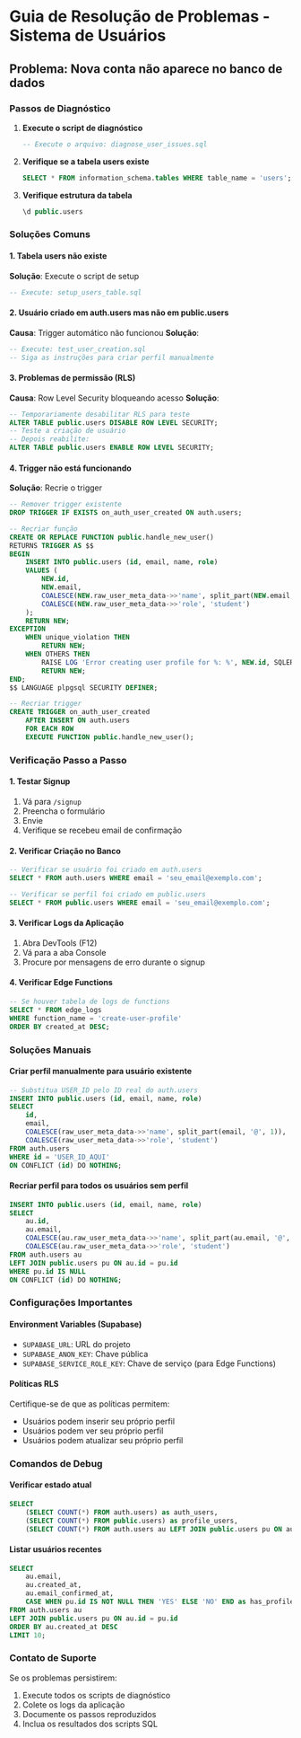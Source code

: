 # Guia de Resolução de Problemas - Sistema de Usuários

## Problema: Nova conta não aparece no banco de dados

### Passos de Diagnóstico

1. **Execute o script de diagnóstico**

   ```sql
   -- Execute o arquivo: diagnose_user_issues.sql
   ```

2. **Verifique se a tabela users existe**

   ```sql
   SELECT * FROM information_schema.tables WHERE table_name = 'users';
   ```

3. **Verifique estrutura da tabela**
   ```sql
   \d public.users
   ```

### Soluções Comuns

#### 1. Tabela users não existe

**Solução**: Execute o script de setup

```sql
-- Execute: setup_users_table.sql
```

#### 2. Usuário criado em auth.users mas não em public.users

**Causa**: Trigger automático não funcionou
**Solução**:

```sql
-- Execute: test_user_creation.sql
-- Siga as instruções para criar perfil manualmente
```

#### 3. Problemas de permissão (RLS)

**Causa**: Row Level Security bloqueando acesso
**Solução**:

```sql
-- Temporariamente desabilitar RLS para teste
ALTER TABLE public.users DISABLE ROW LEVEL SECURITY;
-- Teste a criação de usuário
-- Depois reabilite:
ALTER TABLE public.users ENABLE ROW LEVEL SECURITY;
```

#### 4. Trigger não está funcionando

**Solução**: Recrie o trigger

```sql
-- Remover trigger existente
DROP TRIGGER IF EXISTS on_auth_user_created ON auth.users;

-- Recriar função
CREATE OR REPLACE FUNCTION public.handle_new_user()
RETURNS TRIGGER AS $$
BEGIN
    INSERT INTO public.users (id, email, name, role)
    VALUES (
        NEW.id,
        NEW.email,
        COALESCE(NEW.raw_user_meta_data->>'name', split_part(NEW.email, '@', 1)),
        COALESCE(NEW.raw_user_meta_data->>'role', 'student')
    );
    RETURN NEW;
EXCEPTION
    WHEN unique_violation THEN
        RETURN NEW;
    WHEN OTHERS THEN
        RAISE LOG 'Error creating user profile for %: %', NEW.id, SQLERRM;
        RETURN NEW;
END;
$$ LANGUAGE plpgsql SECURITY DEFINER;

-- Recriar trigger
CREATE TRIGGER on_auth_user_created
    AFTER INSERT ON auth.users
    FOR EACH ROW
    EXECUTE FUNCTION public.handle_new_user();
```

### Verificação Passo a Passo

#### 1. Testar Signup

1. Vá para `/signup`
2. Preencha o formulário
3. Envie
4. Verifique se recebeu email de confirmação

#### 2. Verificar Criação no Banco

```sql
-- Verificar se usuário foi criado em auth.users
SELECT * FROM auth.users WHERE email = 'seu_email@exemplo.com';

-- Verificar se perfil foi criado em public.users
SELECT * FROM public.users WHERE email = 'seu_email@exemplo.com';
```

#### 3. Verificar Logs da Aplicação

1. Abra DevTools (F12)
2. Vá para a aba Console
3. Procure por mensagens de erro durante o signup

#### 4. Verificar Edge Functions

```sql
-- Se houver tabela de logs de functions
SELECT * FROM edge_logs
WHERE function_name = 'create-user-profile'
ORDER BY created_at DESC;
```

### Soluções Manuais

#### Criar perfil manualmente para usuário existente

```sql
-- Substitua USER_ID pelo ID real do auth.users
INSERT INTO public.users (id, email, name, role)
SELECT
    id,
    email,
    COALESCE(raw_user_meta_data->>'name', split_part(email, '@', 1)),
    COALESCE(raw_user_meta_data->>'role', 'student')
FROM auth.users
WHERE id = 'USER_ID_AQUI'
ON CONFLICT (id) DO NOTHING;
```

#### Recriar perfil para todos os usuários sem perfil

```sql
INSERT INTO public.users (id, email, name, role)
SELECT
    au.id,
    au.email,
    COALESCE(au.raw_user_meta_data->>'name', split_part(au.email, '@', 1)),
    COALESCE(au.raw_user_meta_data->>'role', 'student')
FROM auth.users au
LEFT JOIN public.users pu ON au.id = pu.id
WHERE pu.id IS NULL
ON CONFLICT (id) DO NOTHING;
```

### Configurações Importantes

#### Environment Variables (Supabase)

- `SUPABASE_URL`: URL do projeto
- `SUPABASE_ANON_KEY`: Chave pública
- `SUPABASE_SERVICE_ROLE_KEY`: Chave de serviço (para Edge Functions)

#### Políticas RLS

Certifique-se de que as políticas permitem:

- Usuários podem inserir seu próprio perfil
- Usuários podem ver seu próprio perfil
- Usuários podem atualizar seu próprio perfil

### Comandos de Debug

#### Verificar estado atual

```sql
SELECT
    (SELECT COUNT(*) FROM auth.users) as auth_users,
    (SELECT COUNT(*) FROM public.users) as profile_users,
    (SELECT COUNT(*) FROM auth.users au LEFT JOIN public.users pu ON au.id = pu.id WHERE pu.id IS NULL) as missing_profiles;
```

#### Listar usuários recentes

```sql
SELECT
    au.email,
    au.created_at,
    au.email_confirmed_at,
    CASE WHEN pu.id IS NOT NULL THEN 'YES' ELSE 'NO' END as has_profile
FROM auth.users au
LEFT JOIN public.users pu ON au.id = pu.id
ORDER BY au.created_at DESC
LIMIT 10;
```

### Contato de Suporte

Se os problemas persistirem:

1. Execute todos os scripts de diagnóstico
2. Colete os logs da aplicação
3. Documente os passos reproduzidos
4. Inclua os resultados dos scripts SQL
